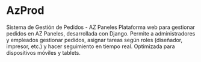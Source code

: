 # AzProd
Sistema de Gestión de Pedidos - AZ Paneles Plataforma web para gestionar pedidos en AZ Paneles, desarrollada con Django. Permite a administradores y empleados gestionar pedidos, asignar tareas según roles (diseñador, impresor, etc.) y hacer seguimiento en tiempo real. Optimizada para dispositivos móviles y tablets.
